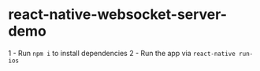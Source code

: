 # react-native-websocket-server-demo

1 - Run `npm i` to install dependencies
2 - Run the app via `react-native run-ios`

